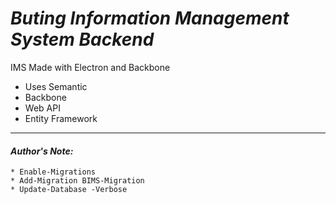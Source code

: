 #  _Buting Information Management System Backend_
IMS Made with Electron and Backbone
  * Uses Semantic
  * Backbone
  * Web API
  * Entity Framework

---
#### _Author's Note:_

	* Enable-Migrations
	* Add-Migration BIMS-Migration
	* Update-Database -Verbose